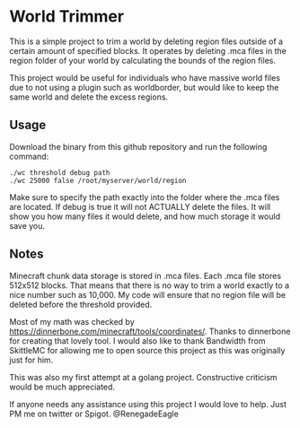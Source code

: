 # World Trimmer
This is a simple project to trim a world by deleting region files outside of a certain amount of specified blocks. It operates by deleting .mca files in the region folder of your world by calculating the bounds of the region files.

This project would be useful for individuals who have massive world files due to not using a plugin such as worldborder, but would like to keep the same world and delete the excess regions.

## Usage
Download the binary from this github repository and run the following command:

```
./wc threshold debug path
./wc 25000 false /root/myserver/world/region
```
Make sure to specify the path exactly into the folder where the .mca files are located.
If debug is true it will not ACTUALLY delete the files. It will show you how many files it would delete, and how much storage it would save you.

## Notes
Minecraft chunk data storage is stored in .mca files. Each .mca file stores 512x512 blocks. That means that there is no way to trim a world exactly to a nice number such as 10,000. My code will ensure that no region file will be deleted before the threshold provided.

Most of my math was checked by https://dinnerbone.com/minecraft/tools/coordinates/. Thanks to dinnerbone for creating that lovely tool.
I would also like to thank Bandwidth from SkittleMC for allowing me to open source this project as this was originally just for him.

This was also my first attempt at a golang project. Constructive criticism would be much appreciated.

If anyone needs any assistance using this project I would love to help. Just PM me on twitter or Spigot. @RenegadeEagle
